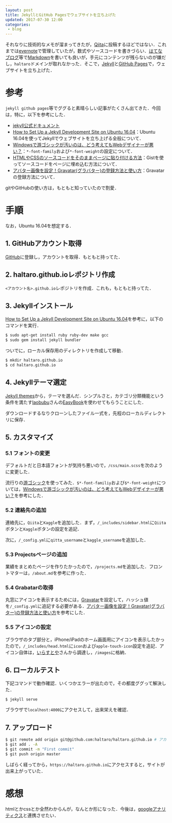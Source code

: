 ```yaml
---
layout: post
title: JekyllとGitHub Pagesでウェブサイトを立ち上げた
updated: 2017-07-30 12:00 
categories:
 - blog
---
```



それなりに技術的なメモが溜まってきたが，[Qiita](http://qiita.com/)に投稿するほどではない．これまでは[evernote](https://evernote.com/intl/jp/)で管理していたが，数式やソースコードを書きづらい．[はてなブログ](http://hatenablog.com/)等で[Markdown](https://ja.wikipedia.org/wiki/Markdown)を書いても良いが，手元にコンテンツが残らないのが嫌だし，`haltaro`ドメインが取れなかった．そこで，[Jekyll](https://jekyllrb-ja.github.io/)と[GitHub Pages](https://pages.github.com/)で，ウェブサイトを立ち上げた．

# 参考

`jekyll github pages`等でググると素晴らしい記事がたくさん出てきた．今回は，特に，以下を参考にした．

* [jekyll公式ドキュメント](https://jekyllrb-ja.github.io/docs/home/)
* [How to Set Up a Jekyll Development Site on Ubuntu 16.04](https://www.digitalocean.com/community/tutorials/how-to-set-up-a-jekyll-development-site-on-ubuntu-16-04)：Ubuntu 16.04を使ってJekyllでウェブサイトを立ち上げる全般について．
* [Windowsで游ゴシックが汚いのは、どう考えてもWebデザイナーが悪い？](https://www.cherrypieweb.com/weblog/technical/20160629025615.php)：`*-font-family`および`*-font-weight`の設定について．
* [HTMLやCSSのソースコードをそのままページに貼り付ける方法](http://fukafuka295.jp/hp/hp_no9.html)：Gistを使ってソースコードをページに埋め込む方法について．
* [アバター画像を設定！Gravatar(グラバター)の登録方法と使い方](http://zaitaku-hukugyo-net.com/1132.html)：Gravatarの登録方法について．

gitやGitHubの使い方は，もともと知っていたので割愛．

# 手順

なお，Ubuntu 16.04を想定する．

## 1. GitHubアカウント取得

[GitHub](https://github.com/)に登録し，アカウントを取得．もともと持ってた．

## 2. haltaro.github.ioレポジトリ作成

`<アカウント名>.github.io`レポジトリを作成．これも，もともと持ってた．

## 3. Jekyllインストール

[How to Set Up a Jekyll Development Site on Ubuntu 16.04](https://www.digitalocean.com/community/tutorials/how-to-set-up-a-jekyll-development-site-on-ubuntu-16-04)を参考に，以下のコマンドを実行．

```bash
$ sudo apt-get install ruby ruby-dev make gcc
$ sudo gem install jekyll bundler
```

ついでに，ローカル保存用のディレクトリを作成して移動．

```bash
$ mkdir haltaro.github.io
$ cd haltaro.github.io
```

## 4. Jekyllテーマ選定

[Jekyll themes](http://jekyllthemes.org/)から，テーマを選んだ．シンプルさと，カテゴリ分類機能という条件を満たす[laobubu](https://github.com/laobubu)さんの[EasyBook](http://jekyllthemes.org/themes/easybook/)を使わせてもらうことにした．

ダウンロードするなりクローンしたファイル一式を，先程のローカルディレクトリに保存．

## 5. カスタマイズ

### 5.1 フォントの変更

デフォルトだと日本語フォントが気持ち悪いので，`/css/main.scss`を次のように変更した．

<script src="https://gist.github.com/haltaro/e33a9c4992e80ac8c0c1f8ae946efa57.js"></script>

流行りの[游ゴシック](http://www.jiyu-kobo.co.jp/library/ygf/)を使ってみた．`$*-font-familiy`および`$*-font-weight`については，[Windowsで游ゴシックが汚いのは、どう考えてもWebデザイナーが悪い？](https://www.cherrypieweb.com/weblog/technical/20160629025615.php)を参考にした．

### 5.2 連絡先の追加

連絡先に，`Qiita`と`Kaggle`を追加した．まず，`/_includes/sidebar.html`に`Qiita`ボタンと`Kaggle`ボタンの設定を追記．

<script src="https://gist.github.com/haltaro/acaa8d617ea4fb598f6781ed1a8b916b.js"></script>


次に，`/_config.yml`に`qitta_username`と`kaggle_username`を追加した．

<script src="https://gist.github.com/haltaro/dbbefa944f0072eda07c405e0fdb9762.js"></script>

### 5.3 Projectsページの追加

業績をまとめたページを作りたかったので，`/projects.md`を追加した．フロントマターは，`/about.md`を参考に作った．

<script src="https://gist.github.com/haltaro/ace85ef28accfb567b00fc2ca3f80d81.js"></script>

### 5.4 Grabatarの取得

丸窓にアイコンを表示するためには，[Gravatar](https://en.gravatar.com/)を設定して，ハッシュ値を`/_config.yml`に追記する必要がある．[アバター画像を設定！Gravatar(グラバター)の登録方法と使い方](http://zaitaku-hukugyo-net.com/1132.html)を参考にした．

### 5.5 アイコンの設定

ブラウザのタブ部分と，iPhone/iPadのホーム画面用にアイコンを表示したかったので，`/_includes/head.html`に`icon`および`apple-touch-icon`設定を追記．アイコン自体は，[いらすとや](http://www.irasutoya.com/)さんから調達し，`/images`に格納．

<script src="https://gist.github.com/haltaro/368a39e2956695d01a9728fb87b0e33d.js"></script>

## 6. ローカルテスト

下記コマンドで動作確認．いくつかエラーが出たので，その都度ググって解決した．
```
$ jekyll serve
```
ブラウザで`localhost:4000`にアクセスして，出来栄えを確認．

## 7. アップロード

```bash
$ git remote add origin git@github.com:haltaro/haltaro.github.io # アカウント名等は適宜変更のこと．
$ git add . -A
$ git commit -m "First commit"
$ git push origin master
```

しばらく経ってから，`https://haltaro.github.io`にアクセスすると，サイトが出来上がっていた．

# 感想

htmlとかcssとか全然わからんが，なんとか形になった．今後は，[googleアナリティクス](https://www.google.com/intl/ja/analytics/#?modal_active=none)と連携させたい．

